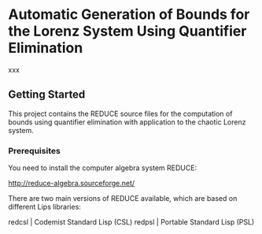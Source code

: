 # Automatic Generation of Bounds for the Lorenz System Using Quantifier Elimination

xxx

## Getting Started

This project contains the REDUCE source files for the computation of bounds using quantifier elimination with application to the chaotic Lorenz system.

### Prerequisites

You need to install the computer algebra system REDUCE:

http://reduce-algebra.sourceforge.net/

There are two main versions of REDUCE available, which are based on different Lips libraries:

redcsl   | Codemist Standard Lisp (CSL)
redpsl   | Portable Standard Lisp (PSL)


